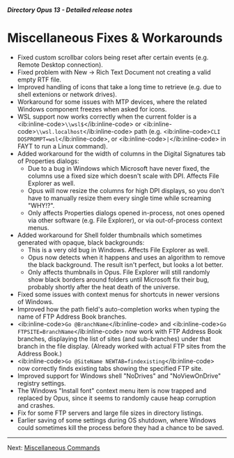 ##### Directory Opus 13 - Detailed release notes

# Miscellaneous Fixes & Workarounds

- Fixed custom scrollbar colors being reset after certain events (e.g. Remote Desktop connection).
- Fixed problem with New -\> Rich Text Document not creating a valid empty RTF file.
- Improved handling of icons that take a long time to retrieve (e.g. due to shell extenions or network drives).
- Workaround for some issues with MTP devices, where the related Windows component freezes when asked for icons.
- WSL support now works correctly when the current folder is a \<ib:inline-code\>`\\wsl$`\</ib:inline-code\> or \<ib:inline-code\>`\\wsl.localhost`\</ib:inline-code\> path (e.g. \<ib:inline-code\>`CLI DOSPROMPT=wsl`\</ib:inline-code\>, or \<ib:inline-code\>`|`\</ib:inline-code\> in FAYT to run a Linux command).
- Added workaround for the width of columns in the Digital Signatures tab of Properties dialogs:
  - Due to a bug in Windows which Microsoft have never fixed, the columns use a fixed size which doesn't scale with DPI. Affects File Explorer as well.
  - Opus will now resize the columns for high DPI displays, so you don't have to manually resize them every single time while screaming "WHY!?".
  - Only affects Properties dialogs opened in-process, not ones opened via other software (e.g. File Explorer), or via out-of-process context menus.
- Added workaround for Shell folder thumbnails which sometimes generated with opaque, black backgrounds:
  - This is a very old bug in Windows. Affects File Explorer as well.
  - Opus now detects when it happens and uses an algorithm to remove the black background. The result isn't perfect, but looks a lot better.
  - Only affects thumbnails in Opus. File Explorer will still randomly show black borders around folders until Microsoft fix their bug, probably shortly after the heat death of the universe.
- Fixed some issues with context menus for shortcuts in newer versions of Windows.
- Improved how the path field's auto-completion works when typing the name of FTP Address Book branches.
- \<ib:inline-code\>`Go @BranchName`\</ib:inline-code\> and \<ib:inline-code\>`Go FTPSITE=BranchName`\</ib:inline-code\> now work with FTP Address Book branches, displaying the list of sites (and sub-branches) under that branch in the file display. (Already worked with actual FTP sites from the Address Book.)
- \<ib:inline-code\>`Go @SiteName NEWTAB=findexisting`\</ib:inline-code\> now correctly finds existing tabs showing the specified FTP site.
- Improved support for Windows shell "NoDrives" and "NoViewOnDrive" registry settings.
- The Windows "Install font" context menu item is now trapped and replaced by Opus, since it seems to randomly cause heap corruption and crashes.
- Fix for some FTP servers and large file sizes in directory listings.
- Earlier saving of some settings during OS shutdown, where Windows could sometimes kill the process before they had a chance to be saved.

------------------------------------------------------------------------

Next: [Miscellaneous Commands](/Manual/release_history/opus13_detailed/misc_commands.md)
